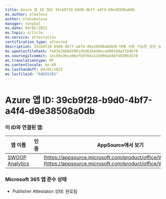 ```yaml
---
title: Azure 앱 ID 정보 39cb9f28-b9d0-4bf7-a4f4-d9e38508a0db
ms.author: elmalova
author: elenamalova
manager: tonybal
ms.date: 04/02/2022
ms.topic: article
ms.service: attestation
certification_type: attested
description: 39cb9f28-b9d0-4bf7-a4f4-d9e38508a0db에 대해 사용 가능한 모든 보안 및 규정 준수 정보입니다.
ms.openlocfilehash: fe83b2880d3961d5d6164d8eced00180af1b9b79
ms.sourcegitcommit: 1ec89e36ca96efb9704a11b904ab84f4030b3578
ms.translationtype: MT
ms.contentlocale: ko-KR
ms.lasthandoff: 04/05/2022
ms.locfileid: "64655291"
---
```

# <a name="azure-app-id-39cb9f28-b9d0-4bf7-a4f4-d9e38508a0db"></a>Azure 앱 ID: 39cb9f28-b9d0-4bf7-a4f4-d9e38508a0db


### <a name="apps-associated-with-this-id"></a>이 ID와 연결된 앱:
| **앱 이름** | **인증** | **AppSource에서 보기** |
|--------------|---------------|-----------------------|
| [SWOOP Analytics](../forward/WA200000877.md) |  | [https://appsource.microsoft.com/product/office/WA200000877](https://appsource.microsoft.com/product/office/WA200000877) |

### <a name="microsoft-365-app-compliance-status"></a>Microsoft 365 앱 준수 상태
- Publisher Attestaton 상태: 완료됨
